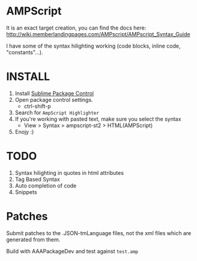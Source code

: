 AMPScript
====

It is an exact target creation, you can find the docs here: http://wiki.memberlandingpages.com/AMPscript/AMPscript_Syntax_Guide

I have some of the syntax hilighting working (code blocks, inline code, "constants"...).

INSTALL
====

1.  Install [Sublime Package Control](http://wbond.net/sublime_packages/package_control)
1.  Open package control settings.
    *  ctrl-shift-p
1.  Search for `AmpScript Highlighter`
1.  If you're working with pasted text, make sure you select the syntax
    *  View > Syntax > ampscript-st2 > HTML(AMPScript)
1. Enojy :)

TODO
====
1.  Syntax hilighting in quotes in html attributes
1.  Tag Based Syntax
1.  Auto completion of code
1.  Snippets

Patches
====

Submit patches to the .JSON-tmLanguage files, not the xml files which are generated from them.

Build with AAAPackageDev and test against `test.amp`
